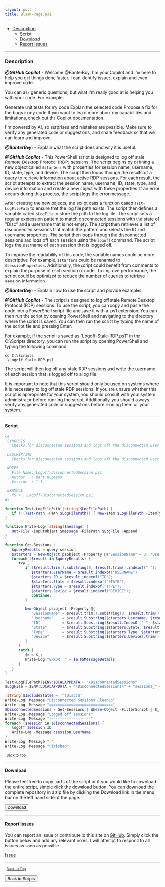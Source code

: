 ```yaml
---
layout: post
title: Blank-Page.ps1
---
```


- [Description](#description)
  - [Script](#script)
  - [Download](#download)
  - [Report Issues](#report-issues)

---

### Description

**_@GitHub Copilot_** - Welcome @BanterBoy, I'm your Copilot and I'm here to help you get things done faster. I can identify issues, explain and even improve code.

You can ask generic questions, but what I'm really good at is helping you with your code. For example:

Generate unit tests for my code
Explain the selected code
Propose a fix for the bugs in my code
If you want to learn more about my capabilities and limitations, check out the Copilot documentation.

I'm powered by AI, so surprises and mistakes are possible. Make sure to verify any generated code or suggestions, and share feedback so that we can learn and improve.

**_@BanterBoy:_** - Explain what the script does and why it is useful.

**_@GitHub Copilot_** - This PowerShell script is designed to log off stale Remote Desktop Protocol (RDP) sessions. The script begins by defining a new object called `$starters` with properties for session name, username, ID, state, type, and device. The script then loops through the results of a query to retrieve information about active RDP sessions. For each result, the script attempts to extract the session name, username, ID, state, type, and device information and create a new object with these properties. If an error occurs during this process, the script logs the error message.

After creating the new objects, the script calls a function called `Test-LogFilePath` to ensure that the log file path exists. The script then defines a variable called `$LogFile` to store the path to the log file. The script sets a regular expression pattern to match disconnected sessions with the state of "Disc" and a username that is not empty. The script then retrieves a list of disconnected sessions that match this pattern and selects the ID and username properties. The script then loops through the disconnected sessions and logs off each session using the `logoff` command. The script logs the username of each session that is logged off.

To improve the readability of this code, the variable names could be more descriptive. For example, `$starters` could be renamed to `$sessionProperties`. Additionally, the script could benefit from comments to explain the purpose of each section of code. To improve performance, the script could be optimized to reduce the number of queries to retrieve session information.

**_@BanterBoy:_** - Explain how to use the script and provide examples.

**_@GitHub Copilot_** - The script is designed to log off stale Remote Desktop Protocol (RDP) sessions. To use the script, you can copy and paste the code into a PowerShell script file and save it with a .ps1 extension. You can then run the script by opening PowerShell and navigating to the directory where the script is saved. You can then run the script by typing the name of the script file and pressing Enter.

For example, if the script is saved as "Logoff-Stale-RDP.ps1" in the C:\Scripts directory, you can run the script by opening PowerShell and typing the following command:

```
cd C:\Scripts
.\Logoff-Stale-RDP.ps1
```

The script will then log off any stale RDP sessions and write the username of each session that is logged off to a log file.

It is important to note that this script should only be used on systems where it is necessary to log off stale RDP sessions. If you are unsure whether this script is appropriate for your system, you should consult with your system administrator before running the script. Additionally, you should always verify any generated code or suggestions before running them on your system.

---

#### Script

```powershell
<#
.SYNOPSIS
   Checks for disconnected sessions and logs off the disconnected user sessions.

.DESCRIPTION
   Checks for disconnected sessions and logs off the disconnected user sessions.

.NOTES
   File Name: Logoff-DisconnectedSession.ps1
   Author   : Bart Kuppens
   Version  : 1.1

.EXAMPLE
   PS > .\Logoff-DisconnectedSession.ps1
#>

function Test-LogFilePath([string]$LogFilePath) {
   if (!(Test-Path -Path $LogFilePath)) { New-Item $LogFilePath -ItemType directory >> $null }
}

function Write-Log([string]$message) {
   Out-File -InputObject $message -FilePath $LogFile -Append
}

function Get-Sessions {
   $queryResults = query session
   $starters = New-Object psobject -Property @{"SessionName" = 0; "UserName" = 0; "ID" = 0; "State" = 0; "Type" = 0; "Device" = 0; }
   foreach ($result in $queryResults) {
      try {
         if ($result.trim().substring(0, $result.trim().indexof(" ")) -eq "SESSIONNAME") {
            $starters.UserName = $result.indexof("USERNAME");
            $starters.ID = $result.indexof("ID");
            $starters.State = $result.indexof("STATE");
            $starters.Type = $result.indexof("TYPE");
            $starters.Device = $result.indexof("DEVICE");
            continue;
         }

         New-Object psobject -Property @{
            "SessionName" = $result.trim().substring(0, $result.trim().indexof(" ")).trim(">");
            "Username"    = $result.Substring($starters.Username, $result.IndexOf(" ", $starters.Username) - $starters.Username);
            "ID"          = $result.Substring($result.IndexOf(" ", $starters.Username), $starters.ID - $result.IndexOf(" ", $starters.Username) + 2).trim();
            "State"       = $result.Substring($starters.State, $result.IndexOf(" ", $starters.State) - $starters.State).trim();
            "Type"        = $result.Substring($starters.Type, $starters.Device - $starters.Type).trim();
            "Device"      = $result.Substring($starters.Device).trim()
         }
      }
      catch {
         $e = $_;
         Write-Log "ERROR: " + $e.PSMessageDetails
      }
   }
}

Test-LogFilePath($ENV:LOCALAPPDATA + "\DisconnectedSessions")
$LogFile = $ENV:LOCALAPPDATA + "\DisconnectedSessions\" + "sessions_" + $([DateTime]::Now.ToString('yyyyMMdd')) + ".log"

[string]$IncludeStates = '^(Disc)$'
Write-Log -Message "Disconnected Sessions CleanUp"
Write-Log -Message "============================="
$DisconnectedSessions = Get-Sessions | Where-Object -FilterScript { $_.State -match $IncludeStates -and $_.UserName -ne "" } | Select-Object -Property ID, UserName
Write-Log -Message "Logged off sessions"
Write-Log -Message "-------------------"
foreach ($session in $DisconnectedSessions) {
   logoff $session.ID
   Write-Log -Message $session.Username
}
Write-Log -Message " "
Write-Log -Message "Finished"

```

<span style="font-size:11px;"><a href="#"><i class="fas fa-caret-up" aria-hidden="true" style="color: white; margin-right:5px;"></i>Back to Top</a></span>

---

#### Download

Please feel free to copy parts of the script or if you would like to download the entire script, simple click the download button. You can download the complete repository in a zip file by clicking the Download link in the menu bar on the left hand side of the page.

<button class="btn" type="submit" onclick="window.open('/PowerShell/NewFunctions/Blank-Page.ps1')">
    <i class="fa fa-cloud-download-alt">
    </i>
        Download
</button>

---

#### Report Issues

You can report an issue or contribute to this site on <a href="https://github.com/BanterBoy/scripts-blog/issues">GitHub</a>. Simply click the button below and add any relevant notes. I will attempt to respond to all issues as soon as possible.

<!-- Place this tag where you want the button to render. -->

<a class="github-button" href="https://github.com/BanterBoy/scripts-blog/issues/new?title=Blank-Page.ps1&body=There is a problem with this function. Please find details below." data-show-count="true" aria-label="Issue BanterBoy/scripts-blog on GitHub">Issue</a>

---

<span style="font-size:11px;"><a href="#"><i class="fas fa-caret-up" aria-hidden="true" style="color: white; margin-right:5px;"></i>Back to Top</a></span>

<a href="/menu/_pages/scripts.html">
    <button class="btn">
        <i class='fas fa-reply'>
        </i>
            Back to Scripts
    </button>
</a>

[1]: http://ecotrust-canada.github.io/markdown-toc
[2]: https://github.com/googlearchive/code-prettify
